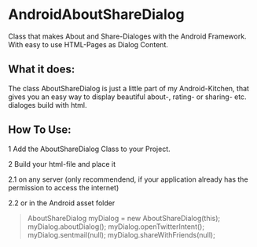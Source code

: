 AndroidAboutShareDialog
=======================

Class that makes About and Share-Dialoges with the Android Framework. With easy to use HTML-Pages as Dialog Content.

What it does:
----
The class AboutShareDialog is just a little part of my Android-Kitchen, that gives you an easy way to display beautiful about-, rating- or sharing- etc. dialoges build with html.


How To Use:
----
1 Add the AboutShareDialog Class to your Project.

2  Build your html-file and place it 

2.1  on any server (only recommendend, if your application already has the permission to access the internet)

2.2 or in the Android asset folder



> AboutShareDialog myDialog = new AboutShareDialog(this);
> myDialog.aboutDialog();
> myDialog.openTwitterIntent();
> myDialog.sentmail(null);
> myDialog.shareWithFriends(null);